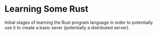 # Learning Some Rust
Initial stages of learning the Rust program language in order to potentially use it to create a basic sever (potentially a distributed server).
